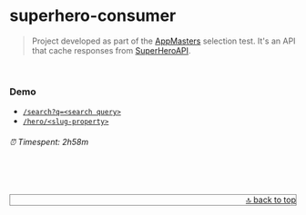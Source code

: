 
# superhero-consumer <div id="top">

> Project developed as part of the [AppMasters][appmasters] selection test. It's an API that cache responses from [SuperHeroAPI][superheroapi].

<br />

### Demo

- [`/search?q=<search query>`](https://guarded-anchorage-60205.herokuapp.com/search?q=Universe)
- [`/hero/<slug-property>`](https://guarded-anchorage-60205.herokuapp.com/hero/32-anti-monitor)


######  ⏰ Timespent: 2h58m 


<div>
  <br />
  <br />
  <br />
  <div align="right"  style="border: 1px solid grey;">
    <a href="#top">🔝 back to top</a>
  </div>
</div>



[appmasters]: https://appmasters.io/
[superheroapi]: https://akabab.github.io/superhero-api/api/
